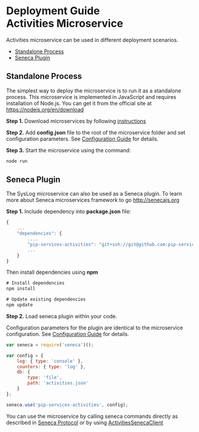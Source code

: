 # Deployment Guide <br/> Activities Microservice

Activities microservice can be used in different deployment scenarios.

* [Standalone Process](#process)
* [Seneca Plugin](#seneca)

## <a name="process"></a> Standalone Process

The simplest way to deploy the microservice is to run it as a standalone process. 
This microservice is implemented in JavaScript and requires installation of Node.js. 
You can get it from the official site at https://nodejs.org/en/download

**Step 1.** Download microservices by following [instructions](Download.md)

**Step 2.** Add **config.json** file to the root of the microservice folder and set configuration parameters. 
See [Configuration Guide](Configuration.md) for details.

**Step 3.** Start the microservice using the command:

```bash
node run
```

## <a name="seneca"></a> Seneca Plugin

The SysLog microservice can also be used as a Seneca plugin.
To learn more about Seneca microservices framework to go http://senecajs.org

**Step 1.** Include dependency into **package.json** file:

```javascript
{
    ...
    "dependencies": {
        ....
        "pip-services-activities": "git+ssh://git@github.com:pip-services/pip-services-activities.git",
        ...
    }
}
```

Then install dependencies using **npm**

```javascript
# Install dependencies
npm install

# Update existing dependencies
npm update
```

**Step 2.** Load seneca plugin within your code. 

Configuration parameters for the plugin are identical to the microservice configuration.
See [Configuration Guide](Configuration.md) for details.

```javascript
var seneca = require('seneca')();

var config = {
    log: { type: 'console' },
    counters: { type: 'log' },
    db: {
        type: 'file',
        path: 'activities.json'
    }
};

seneca.use('pip-services-activities', config);
```

You can use the microservice by calling seneca commands directly as described in [Seneca Protocol](SenecaProtocolV1.md)
or by using [ActivitiesSenecaClient](https://github.com/pip-services/pip-clients-activities-node/NodeClientApiV1.md/#client_seneca)